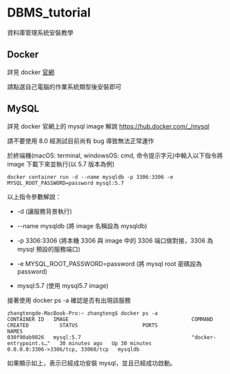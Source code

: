 # DBMS_tutorial
資料庫管理系統安裝教學

## Docker
詳見 docker [官網](https://www.docker.com/products/docker-desktop)

請點選自己電腦的作業系統類型後安裝即可

## MySQL
詳見 docker 官網上的 mysql image 解說
https://hub.docker.com/_/mysql

請不要使用 8.0 經測試目前尚有 bug 導致無法正常運作

於終端機(macOS: terminal, windowsOS: cmd, 命令提示字元)中輸入以下指令將 image 下載下來並執行(以 5.7 版本為例)

```
docker container run -d --name mysqldb -p 3306:3306 -e MYSQL_ROOT_PASSWORD=password mysql:5.7
```

以上指令參數解說：

+ -d (讓服務背景執行)

+ --name mysqldb (將 image 名稱設為 mysqldb)

+ -p 3306:3306 (將本機 3306 與 image 中的 3306 端口做對接，3306 為 mysql 預設的服務端口)

+ -e MYSQL_ROOT_PASSWORD=password (將 mysql root 密碼設為 password)

+ mysql:5.7 (使用 mysql5.7 image)


接著使用 docker ps -a 確認是否有出現該服務

```
zhangtengde-MacBook-Pro:~ zhangteng$ docker ps -a
CONTAINER ID   IMAGE                                        COMMAND                  CREATED          STATUS                     PORTS                               NAMES
030f90ab9826   mysql:5.7                                    "docker-entrypoint.s…"   30 minutes ago   Up 30 minutes              0.0.0.0:3306->3306/tcp, 33060/tcp   mysqldb
```

如果顯示如上，表示已經成功安裝 mysql，並且已經成功啟動。


